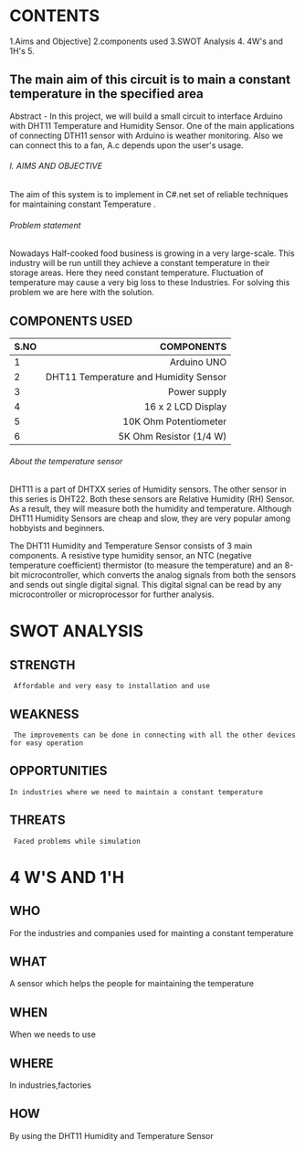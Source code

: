 # CONTENTS
1.Aims and Objective]
2.components used
3.SWOT Analysis
4. 4W's and 1H's
5.


## The main aim of this circuit is to main a constant temperature in the specified area

Abstract - In this project, we will build a small circuit to interface Arduino with DHT11 Temperature and Humidity Sensor. One of the main applications of connecting DTH11 sensor with Arduino is weather monitoring.
Also we can connect this to a fan, A.c depends upon the user's usage.

###### I. AIMS AND OBJECTIVE
The aim of this system is to implement in C#.net set of reliable techniques for maintaining constant Temperature .

###### Problem statement

Nowadays Half-cooked food business is growing in a very large-scale. This industry will be run untill they achieve a constant temperature in their storage areas.
Here they need constant temperature. Fluctuation of temperature may cause a very big loss to these Industries.
For solving this problem we are here with the solution.

## COMPONENTS USED
|S.NO|  COMPONENTS   |
|:----| ------------:|
|1|Arduino UNO|
|2|DHT11 Temperature and Humidity Sensor|  
|3|Power supply|  
|4|16 x 2 LCD Display|
|5|10K Ohm Potentiometer|  
|6|5K Ohm Resistor (1/4 W)| 

###### About the temperature sensor
DHT11 is a part of DHTXX series of Humidity sensors. The other sensor in this series is DHT22. Both these sensors are Relative Humidity (RH) Sensor. As a result, they will measure both the humidity and temperature. Although DHT11 Humidity Sensors are cheap and slow, they are very popular among hobbyists and beginners.

The DHT11 Humidity and Temperature Sensor consists of 3 main components. A resistive type humidity sensor, an NTC (negative temperature coefficient) thermistor (to measure the temperature) and an 8-bit microcontroller, which converts the analog signals from both the sensors and sends out single digital signal.
This digital signal can be read by any microcontroller or microprocessor for further analysis.

# SWOT ANALYSIS
## STRENGTH
     Affordable and very easy to installation and use
## WEAKNESS
     The improvements can be done in connecting with all the other devices for easy operation
## OPPORTUNITIES
    In industries where we need to maintain a constant temperature
## THREATS
     Faced problems while simulation

# 4 W'S AND 1'H
## WHO
   For the industries and companies used for mainting a constant temperature 
## WHAT
   A sensor which helps the people for maintaining the temperature
## WHEN
   When we needs to use
## WHERE
   In industries,factories
## HOW
   By using the DHT11 Humidity and Temperature Sensor

